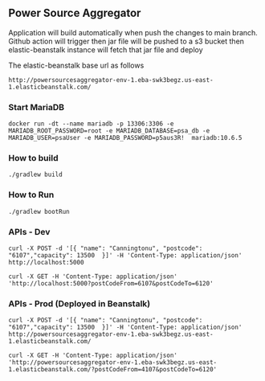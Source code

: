 ## Power Source Aggregator 

Application will build automatically when push the changes to main branch. Github action will trigger then jar file 
will be pushed to a s3 bucket then elastic-beanstalk instance will fetch that jar file and deploy

The elastic-beanstalk base url as follows

`http://powersourcesaggregator-env-1.eba-swk3begz.us-east-1.elasticbeanstalk.com/`

### Start MariaDB
```
docker run -dt --name mariadb -p 13306:3306 -e MARIADB_ROOT_PASSWORD=root -e MARIADB_DATABASE=psa_db -e MARIADB_USER=psaUser -e MARIADB_PASSWORD=p5aus3R!  mariadb:10.6.5
```

### How to build

```
./gradlew build
```

### How to Run

```
./gradlew bootRun

```

### APIs - Dev

`curl -X POST -d '[{ "name": "Canningtonu", "postcode": "6107","capacity": 13500  }]' -H 'Content-Type: application/json' http://localhost:5000`

`curl -X GET -H 'Content-Type: application/json' 'http://localhost:5000?postCodeFrom=6107&postCodeTo=6120'`

### APIs - Prod (Deployed in Beanstalk)

`curl -X POST -d '[{ "name": "Canningtonu", "postcode": "6107","capacity": 13500  }]' -H 'Content-Type: application/json' http://powersourcesaggregator-env-1.eba-swk3begz.us-east-1.elasticbeanstalk.com/`

`curl -X GET -H 'Content-Type: application/json' 'http://powersourcesaggregator-env-1.eba-swk3begz.us-east-1.elasticbeanstalk.com/?postCodeFrom=4107&postCodeTo=6120'`